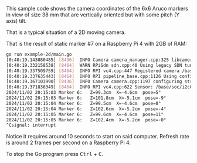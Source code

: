 This sample code shows the camera coordinates of the 6x6 Aruco markers in view of size 38 mm that are vertically oriented but with some pitch (Y axis) tilt.

That is a typical situation of a 2D moving camera.

That is the result of static marker #7 on a Raspberry Pi 4 with 2GB of RAM:

```bash
go run example-2d/main.go
[0:40:19.143080485] [8436]  INFO Camera camera_manager.cpp:325 libcamera v0.3.2+27-7330f29b
[0:40:19.332158538] [8464]  WARN RPiSdn sdn.cpp:40 Using legacy SDN tuning - please consider moving SDN inside rpi.denoise
[0:40:19.337509759] [8464]  INFO RPI vc4.cpp:447 Registered camera /base/soc/i2c0mux/i2c@1/imx708@1a to Unicam device /dev/media3 and ISP device /dev/media0
[0:40:19.337635443] [8464]  INFO RPI pipeline_base.cpp:1126 Using configuration file '/usr/share/libcamera/pipeline/rpi/vc4/rpi_apps.yaml'
[0:40:19.367103990] [8436]  INFO Camera camera.cpp:1197 configuring streams: (0) 4608x2592-XBGR8888 (1) 4608x2592-YUV420 (2) 2304x1296-SBGGR10_CSI2P
[0:40:19.371836349] [8464]  INFO RPI vc4.cpp:622 Sensor: /base/soc/i2c0mux/i2c@1/imx708@1a - Selected sensor format: 2304x1296-SBGGR10_1X10 - Selected unicam format: 2304x1296-pBAA
2024/11/02 20:15:03 Marker 6:   Z=99.3cm  X=-4.6cm  pose=5°
2024/11/02 20:15:03 Marker 6:   Z=101.8cm  X=-5.1cm  pose=-9°
2024/11/02 20:15:04 Marker 6:   Z=99.5cm  X=-4.6cm  pose=8°
2024/11/02 20:15:04 Marker 6:   Z=102.6cm  X=-5.2cm  pose=-4°
2024/11/02 20:15:05 Marker 6:   Z=99.6cm  X=-4.6cm  pose=11°
2024/11/02 20:15:05 Marker 6:   Z=102.4cm  X=-5.2cm  pose=-0°
^Csignal: interrupt
```

Notice it requires around 10 seconds to start on said computer. Refresh rate is around 2 frames per second on a Raspberry Pi 4.

To stop the Go program press <kbd>Ctrl</kbd> + <kbd>C</kbd>.
